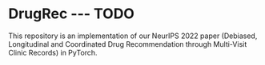 # DrugRec --- TODO

This repository is an implementation of our NeurIPS 2022 paper (Debiased, Longitudinal and Coordinated Drug Recommendation through Multi-Visit Clinic Records) in PyTorch.
